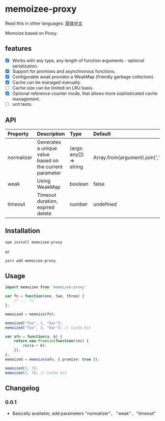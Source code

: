 # memoizee-proxy


Read this in other languages: [简体中文](https://github.com/wsafight/memoizee-proxy/blob/main/README.zh-CN.md)

Memoize based on Proxy.

## features

- [x] Works with any type, any length of function arguments - optional serialization.
- [x] Support for promises and asynchronous functions.
- [x] Configurable weak provides a WeakMap (friendly garbage collection).
- [x] Cache can be managed manually.
- [ ] Cache size can be limited on LRU basis.
- [x] Optional reference counter mode, that allows more sophisticated cache management.
- [ ] unit tests.

## API

| Property | Description | Type | Default |
| :----| :---- | :---- | :---- |
| normalizer | Generates a unique value based on the current parameter | (args: any[]) => string | Array.from(argument).join(',') |
| weak | Using WeakMap  | boolean | false |
| timeout | Timeout duration, expired delete | number | undefined |

## Installation

```bash
npm install memoizee-proxy
```
or

```bash
yarn add memoizee-proxy
```

## Usage

```ts
import memoizee from 'memoizee-proxy'

var fn = function(one, two, three) {
	/* ... */
};

memoized = memoize(fn);

memoized("foo", 3, "bar");
memoized("foo", 3, "bar"); // Cache hit
```

```ts
var afn = function(a, b) {
	return new Promise(function(res) {
		res(a + b);
	});
};
memoized = memoize(afn, { promise: true });

memoized(3, 7);
memoized(3, 7); // Cache hit
```



## Changelog

### 0.0.1
- Basically available, add parameters "normalizer"、 "weak" 、"timeout"

